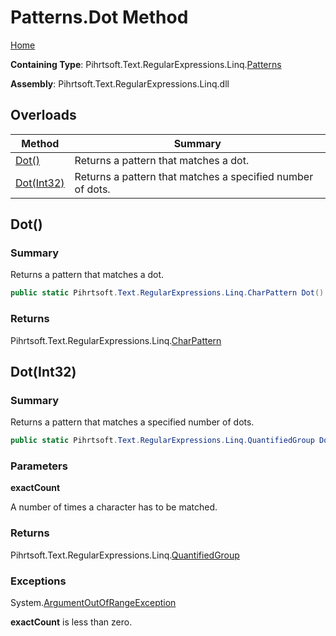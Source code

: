 # Patterns\.Dot Method

[Home](../../../../../../README.md)

**Containing Type**: Pihrtsoft\.Text\.RegularExpressions\.Linq\.[Patterns](../README.md)

**Assembly**: Pihrtsoft\.Text\.RegularExpressions\.Linq\.dll

## Overloads

| Method | Summary |
| ------ | ------- |
| [Dot()](#Pihrtsoft_Text_RegularExpressions_Linq_Patterns_Dot) | Returns a pattern that matches a dot\. |
| [Dot(Int32)](#Pihrtsoft_Text_RegularExpressions_Linq_Patterns_Dot_System_Int32_) | Returns a pattern that matches a specified number of dots\. |

## Dot\(\) <a name="Pihrtsoft_Text_RegularExpressions_Linq_Patterns_Dot"></a>

### Summary

Returns a pattern that matches a dot\.

```csharp
public static Pihrtsoft.Text.RegularExpressions.Linq.CharPattern Dot()
```

### Returns

Pihrtsoft\.Text\.RegularExpressions\.Linq\.[CharPattern](../../CharPattern/README.md)

## Dot\(Int32\) <a name="Pihrtsoft_Text_RegularExpressions_Linq_Patterns_Dot_System_Int32_"></a>

### Summary

Returns a pattern that matches a specified number of dots\.

```csharp
public static Pihrtsoft.Text.RegularExpressions.Linq.QuantifiedGroup Dot(int exactCount)
```

### Parameters

**exactCount**

A number of times a character has to be matched\.

### Returns

Pihrtsoft\.Text\.RegularExpressions\.Linq\.[QuantifiedGroup](../../QuantifiedGroup/README.md)

### Exceptions

System\.[ArgumentOutOfRangeException](https://docs.microsoft.com/en-us/dotnet/api/system.argumentoutofrangeexception)

**exactCount** is less than zero\.

